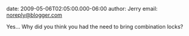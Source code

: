 date: 2009-05-06T02:05:00.000-06:00
author: Jerry
email: noreply@blogger.com

Yes...  Why did you think you had the need to bring combination locks?

